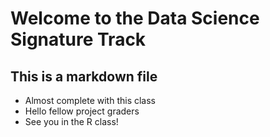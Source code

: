 # Welcome to the Data Science Signature Track
## This is a markdown file

* Almost complete with this class
* Hello fellow project graders
* See you in the R class!
